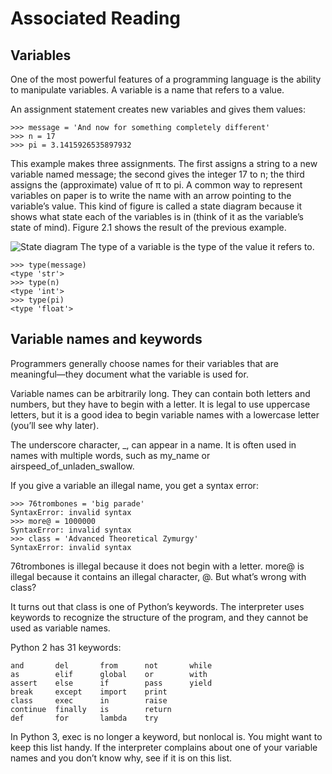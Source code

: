# Associated Reading
## Variables

One of the most powerful features of a programming language is the ability to manipulate variables. A variable is a name that refers to a value.

An assignment statement creates new variables and gives them values:

```
>>> message = 'And now for something completely different'
>>> n = 17
>>> pi = 3.1415926535897932
```
This example makes three assignments. The first assigns a string to a new variable named message; the second gives the integer 17 to n; the third assigns the (approximate) value of π to pi.
A common way to represent variables on paper is to write the name with an arrow pointing to the variable’s value. This kind of figure is called a state diagram because it shows what state each of the variables is in (think of it as the variable’s state of mind). Figure 2.1 shows the result of the previous example.

![State diagram](http://www.greenteapress.com/thinkpython/html/thinkpython003.png)
The type of a variable is the type of the value it refers to.

```
>>> type(message)
<type 'str'>
>>> type(n)
<type 'int'>
>>> type(pi)
<type 'float'>
```

## Variable names and keywords

Programmers generally choose names for their variables that are meaningful—they document what the variable is used for.

Variable names can be arbitrarily long. They can contain both letters and numbers, but they have to begin with a letter. It is legal to use uppercase letters, but it is a good idea to begin variable names with a lowercase letter (you’ll see why later).

The underscore character, _, can appear in a name. It is often used in names with multiple words, such as my_name or airspeed_of_unladen_swallow.

If you give a variable an illegal name, you get a syntax error:

```
>>> 76trombones = 'big parade'
SyntaxError: invalid syntax
>>> more@ = 1000000
SyntaxError: invalid syntax
>>> class = 'Advanced Theoretical Zymurgy'
SyntaxError: invalid syntax
```

76trombones is illegal because it does not begin with a letter. more@ is illegal because it contains an illegal character, @. But what’s wrong with class?

It turns out that class is one of Python’s keywords. The interpreter uses keywords to recognize the structure of the program, and they cannot be used as variable names.

Python 2 has 31 keywords:

```
and       del       from      not       while    
as        elif      global    or        with     
assert    else      if        pass      yield    
break     except    import    print              
class     exec      in        raise              
continue  finally   is        return             
def       for       lambda    try
```

In Python 3, exec is no longer a keyword, but nonlocal is.
You might want to keep this list handy. If the interpreter complains about one of your variable names and you don’t know why, see if it is on this list.

